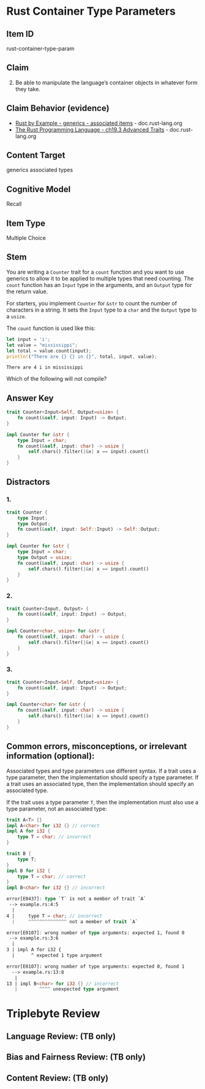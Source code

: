 # Rust Container Type Parameters

## Item ID
rust-container-type-param

## Claim
2. Be able to manipulate the language’s container objects in whatever form they take.

## Claim Behavior (evidence)
- [Rust by Example - generics - associated items](https://doc.rust-lang.org/stable/rust-by-example/generics/assoc_items/types.html) - doc.rust-lang.org
- [The Rust Programming Language - ch19.3 Advanced Traits](https://doc.rust-lang.org/book/ch19-03-advanced-traits.html#default-generic-type-parameters-and-operator-overloading) - doc.rust-lang.org

## Content Target
generics
associated types

## Cognitive Model
Recall

## Item Type
Multiple Choice

## Stem

You are writing a `Counter` trait for a `count` function and you want to use generics to allow it to be applied to multiple types that need counting.
The `count` function has an `Input` type in the arguments, and an `Output` type for the return value.

For starters, you implement `Counter` for `&str` to count the number of characters in a string.  It sets the `Input` type to a `char` and the `Output` type to a `usize`.

The `count` function is used like this:
```rust
let input = 'i';
let value = "mississippi";
let total = value.count(input);
println!("There are {} {} in {}", total, input, value);
```
```
There are 4 i in mississippi
```

Which of the following will not compile?

## Answer Key

```rust
trait Counter<Input=Self, Output=usize> {
    fn count(&self, input: Input) -> Output;
}

impl Counter for &str {
    type Input = char;
    fn count(&self, input: char) -> usize {
        self.chars().filter(|&x| x == input).count()
    }
}
```

## Distractors

### 1.
```rust
trait Counter {
    type Input;
    type Output;
    fn count(&self, input: Self::Input) -> Self::Output;
}

impl Counter for &str {
    type Input = char;
    type Output = usize;
    fn count(&self, input: char) -> usize {
        self.chars().filter(|&x| x == input).count()
    }
}
```

### 2.
```rust
trait Counter<Input, Output> {
    fn count(&self, input: Input) -> Output;
}

impl Counter<char, usize> for &str {
    fn count(&self, input: char) -> usize {
        self.chars().filter(|&x| x == input).count()
    }
}
```

### 3.
```rust
trait Counter<Input=Self, Output=usize> {
    fn count(&self, input: Input) -> Output;
}

impl Counter<char> for &str {
    fn count(&self, input: char) -> usize {
        self.chars().filter(|&x| x == input).count()
    }
}
```


## Common errors, misconceptions, or irrelevant information (optional):

Associated types and type parameters use different syntax.
If a trait uses a type parameter, then the implementation should specify a type parameter.
If a trait uses an associated type, then the implementation should specify an associated type.

If the trait uses a type parameter `T`, then the implementation must also use a type parameter, not an associated type:

```rust
trait A<T> {}
impl A<char> for i32 {} // correct
impl A for i32 {
    type T = char; // incorrect
}

trait B {
    type T;
}
impl B for i32 {
    type T = char; // correct
}
impl B<char> for i32 {} // incorrect
```

```rust
error[E0437]: type `T` is not a member of trait `A`
 --> example.rs:4:5
  |
4 |     type T = char; // incorrect
  |     ^^^^^^^^^^^^^^ not a member of trait `A`

error[E0107]: wrong number of type arguments: expected 1, found 0
 --> example.rs:3:6
  |
3 | impl A for i32 {
  |      ^ expected 1 type argument

error[E0107]: wrong number of type arguments: expected 0, found 1
  --> example.rs:13:8
   |
13 | impl B<char> for i32 {} // incorrect
   |        ^^^^ unexpected type argument
```

# Triplebyte Review


## Language Review: (TB only)


## Bias and Fairness Review: (TB only)


## Content Review: (TB only)

